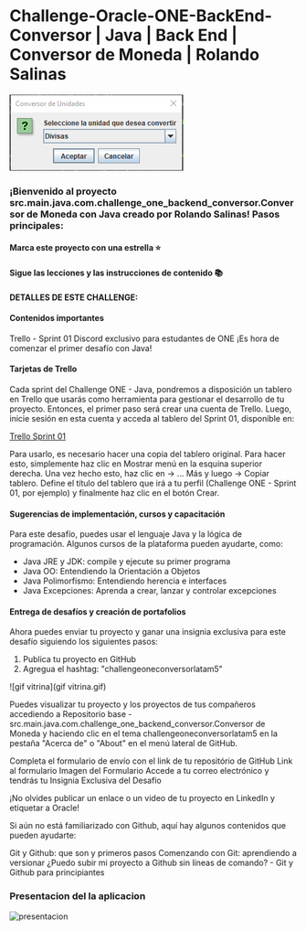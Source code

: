# Challenge-Oracle-ONE-BackEnd-Conversor | Java | Back End | Conversor de Moneda | Rolando Salinas
![img.png](img.png)
### ¡Bienvenido al proyecto src.main.java.com.challenge_one_backend_conversor.Conversor de Moneda con Java creado por Rolando Salinas! Pasos principales:
#### Marca este proyecto con una estrella ⭐
#### Sigue las lecciones y las instrucciones de contenido 📚
#### DETALLES DE ESTE CHALLENGE:
#### Contenidos importantes
Trello - Sprint 01
Discord exclusivo para estudantes de ONE
¡Es hora de comenzar el primer desafío con Java!

#### Tarjetas de Trello
Cada sprint del Challenge ONE - Java, pondremos a disposición un tablero en Trello que usarás como herramienta para gestionar el desarrollo de tu proyecto. Entonces, el primer paso será crear una cuenta de Trello. Luego, inicie sesión en esta cuenta y acceda al tablero del Sprint 01, disponible en:

<a href="https://trello.com/c/kHylhfEu/15-cuadro-de-di%C3%A1logo-men%C3%BA-principal">Trello Sprint 01</a>

Para usarlo, es necesario hacer una copia del tablero original. Para hacer esto, simplemente haz clic en Mostrar menú en la esquina superior derecha. Una vez hecho esto, haz clic en -> ... Más y luego -> Copiar tablero. Define el título del tablero que irá a tu perfil (Challenge ONE - Sprint 01, por ejemplo) y finalmente haz clic en el botón Crear.

#### Sugerencias de implementación, cursos y capacitación
Para este desafío, puedes usar el lenguaje Java y la lógica de programación. Algunos cursos de la plataforma pueden ayudarte, como:
<ul>
<li>Java JRE y JDK: compile y ejecute su primer programa</li>
<li>Java OO: Entendiendo la Orientación a Objetos</li>
<li>Java Polimorfismo: Entendiendo herencia e interfaces</li>
<li>Java Excepciones: Aprenda a crear, lanzar y controlar excepciones</li>
</ul>

#### Entrega de desafíos y creación de portafolios


Ahora puedes enviar tu proyecto y ganar una insignia exclusiva para este desafío siguiendo los siguientes pasos:
<ol>
<li>Publica tu proyecto en GitHub</li>
<li>Agregua el hashtag: "challengeoneconversorlatam5"</li>
</ol>

![gif vitrina](gif vitrina.gif)

Puedes visualizar tu proyecto y los proyectos de tus compañeros accediendo a Repositorio base - src.main.java.com.challenge_one_backend_conversor.Conversor de Moneda y haciendo clic en el tema challengeoneconversorlatam5 en la pestaña "Acerca de" o "About" en el menú lateral de GitHub.

Completa el formulario de envío con el link de tu repositório de GitHub Link al formulario
Imagen del Formulario
Accede a tu correo electrónico y tendrás tu Insignia Exclusiva del Desafío

¡No olvides publicar un enlace o un video de tu proyecto en LinkedIn y etiquetar a Oracle!

Si aún no está familiarizado con Github, aquí hay algunos contenidos que pueden ayudarte:

Git y Github: que son y primeros pasos
Comenzando con Git: aprendiendo a versionar
¿Puedo subir mi proyecto a Github sin líneas de comando? - Git y Github para principiantes

### Presentacion del la aplicacion
![presentacion](presentacion.gif)
